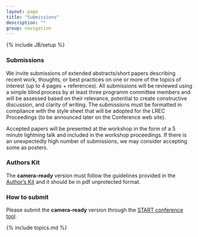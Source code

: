 ```yaml
---
layout: page
title: "Submissions"
description: ""
group: navigation
---
```

{% include JB/setup %}

### Submissions

We invite submissions of extended abstracts/short papers describing recent
work, thoughts, or best practices on one or more of the topics of interest (up
to 4 pages + references). All submissions will be reviewed using a simple blind process by
at least three programm committee members and will be assessed based on their
relevance, potential to create constructive discussion, and clarity of
writing. The submissions must be formatted in compliance with the style sheet
that will be adopted for the LREC Proceedings (to be announced later on the
Conference web site).

Accepted papers will be presented at the workshop in the form of a 5 minute
lightning talk and included in the workshop proceedings. If there is an
unexpectedly high number of submissions, we may consider accepting some as
posters. 

### Authors Kit

The **camera-ready** version must follow the guidelines provided in the [Author’s Kit](http://lrec2016.lrec-conf.org/en/submission/authors-kit/) and it should be in pdf unprotected format.

### How to submit

Please submit the **camera-ready** version through the [START conference tool](https://www.softconf.com/eacl2017/easl2017_workshop/).

{% include topics.md %}
